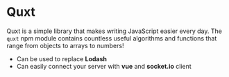 # Quxt
Quxt is a simple library that makes writing JavaScript easier every day. The `quxt` npm module contains countless useful algorithms and functions that range from objects to arrays to numbers!
- Can be used to replace **Lodash**
- Can easily connect your server with **vue** and **socket.io** client
